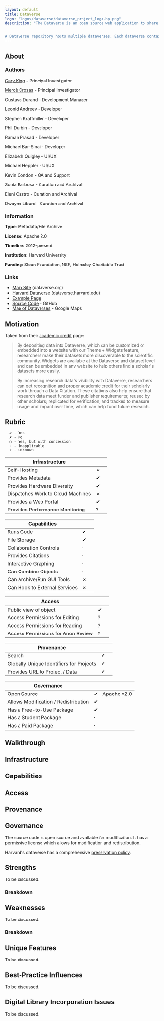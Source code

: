 ```yaml
---
layout: default
title: Dataverse
logo: "logos/dataverse/dataverse_project_logo-hp.png"
description: "The Dataverse is an open source web application to share, preserve, cite, explore and analyze research data. It facilitates making data available to others, and allows you to replicate others' work. Researchers, data authors, publishers, data distributors, and affiliated institutions all receive appropriate credit.


A Dataverse repository hosts multiple dataverses. Each dataverse contains datatset or other dataverses, and each dataset contains descriptive metadata and data files (including documentation and code that accompany the data)."
---
```


## About

### Authors

[Gary King](http://gking.harvard.edu/) - Principal Investigator

[Mercè Crosas](http://scholar.harvard.edu/mercecrosas) - Principal Investigator

Gustavo Durand - Development Manager

Leonid Andreev - Developer

Stephen Kraffmiller - Developer

Phil Durbin - Developer

Raman Prasad - Developer

Michael Bar-Sinai - Developer

Elizabeth Quigley - UI/UX

Michael Heppler - UI/UX

Kevin Condon - QA and Support

Sonia Barbosa - Curation and Archival

Eleni Castro - Curation and Archival

Dwayne Liburd - Curation and Archival

### Information

**Type**: Metadata/File Archive

**License**: Apache 2.0

**Timeline**: 2012-present

**Institution**: Harvard University

**Funding**: Sloan Foundation, NSF, Helmsley Charitable Trust

### Links

* [Main Site](http://dataverse.org/) (dataverse.org)
* [Harvard Dataverse](https://dataverse.harvard.edu) (dataverse.harvard.edu)
* [Example Page](https://dataverse.harvard.edu/dataset.xhtml?persistentId=doi:10.7910/DVN/WBWWUO)
* [Source Code](https://github.com/IQSS/dataverse) - GitHub
* [Map of Dataverses](https://www.google.com/maps/d/viewer?mid=zLJY0CJ_Htek.ky87U_NH322o&usp=sharing) - Google Maps

## Motivation

Taken from their [academic credit](http://dataverse.org/best-practices/academic-credit) page:

> By depositing data into Dataverse, which can be customized or embedded into a website with our Theme + Widgets feature, researchers make their datasets more discoverable to the scientific community. Widgets are available at the Dataverse and dataset level and can be embedded in any website to help others find a scholar's datasets more easily.
>
> By increasing research data's visibility with Dataverse, researchers can get recognition and proper academic credit for their scholarly work through a Data Citation. These citations also help ensure that research data meet funder and publisher requirements; reused by other scholars; replicated for verification; and tracked to measure usage and impact over time, which can help fund future research.

## Rubric

```
  ✔ - Yes
  ✗ - No
  ○ - Yes, but with concession
  · - Inapplicable
  ? - Unknown
```

| Infrastructure                       |     |            |
| ------------------------------------ | --- | ---------- |
| Self-Hosting                         |  ✗  | |
| Provides Metadata                    |  ✔  | |
| Provides Hardware Diversity          |  ✔  | |
| Dispatches Work to Cloud Machines    |  ✗  | |
| Provides a Web Portal                |  ✔  | |
| Provides Performance Monitoring      |  ?  | |

| Capabilities                         |     |            |
| ------------------------------------ | --- | ---------- |
| Runs Code                            |  ✔  | |
| File Storage                         |  ✔  | |
| Collaboration Controls               |  ·  | |
| Provides Citations                   |  ·  | |
| Interactive Graphing                 |  ·  | |
| Can Combine Objects                  |  ·  | |
| Can Archive/Run GUI Tools            |  ✗  | |
| Can Hook to External Services        |  ✗  | |

| Access                               |     |            |
| ------------------------------------ | --- | ---------- |
| Public view of object                |  ✔  | |
| Access Permissions for Editing       |  ?  |            |
| Access Permissions for Reading       |  ?  |            |
| Access Permissions for Anon Review   |  ?  | |

| Provenance                               |     |            |
| ---------------------------------------- | --- | ---------- |
| Search                                   |  ✔  | |
| Globally Unique Identifiers for Projects |  ✔  | |
| Provides URL to Project / Data           |  ✔  | |

| Governance                           |     |            |
| ------------------------------------ | --- | ---------- |
| Open Source                          |  ✔  | Apache v2.0 |
| Allows Modification / Redistribution |  ✔  |            |
| Has a Free-to-Use Package            |  ✔  | |
| Has a Student Package                |  ·  |            |
| Has a Paid Package                   |  ·  |            |

## Walkthrough

## Infrastructure

## Capabilities

## Access

## Provenance

## Governance

The source code is open source and available for modification.
It has a permissive license which allows for modification and redistribution.

Harvard's dataverse has a comprehensive [preservation policy](http://dataverse.org/best-practices/harvard-dataverse-preservation-policy).

## Strengths

To be discussed.

### Breakdown

## Weaknesses

To be discussed.

### Breakdown

## Unique Features

To be discussed.

## Best-Practice Influences

To be discussed.

## Digital Library Incorporation Issues

To be discussed.
